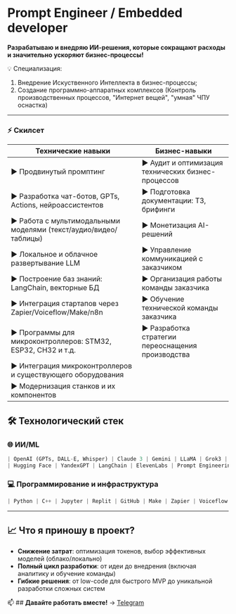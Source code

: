 # **Prompt Engineer / Embedded developer**

**Разрабатываю и внедряю ИИ-решения, которые сокращают расходы и значительно ускоряют бизнес-процессы!**

💡 Специализация: 
1. Внедрение Искуственного Интеллекта в бизнес-процессы;
2. Создание программно-аппаратных комплексов (Контроль производственных процессов, "Интернет вещей", "умная" ЧПУ оснастка)

---
### ⚡ **Скилсет**
| **Технические навыки**                               | **Бизнес-навыки**                              |
|-------------------------------------------------------|------------------------------------------------|
| ▶ Продвинутый промптинг                              | ▶ Аудит и оптимизация технических бизнес-процессов         |
| ▶ Разработка чат-ботов, GPTs, Actions, нейроассистентов | ▶ Подготовка документации: ТЗ, брифинги   |
| ▶ Работа с мультимодальными моделями (текст/аудио/видео/таблицы) | ▶ Монетизация AI-решений               |
| ▶ Локальное и облачное развертывание LLM             | ▶ Управление коммуникацией с заказчиком |
| ▶ Построение баз знаний: LangChain, векторные БД      | ▶ Организация работы команды заказчика        |
| ▶ Интеграция стартапов через Zapier/Voiceflow/Make/n8n              | ▶ Обучение технической команды заказчика  |
| ▶ Программы для микроконтроллеров: STM32, ESP32, CH32 и т.д.               | ▶ Разработка стратегии переоснащения производства  |
| ▶ Интеграция микроконтроллеров и существующего оборудования              |   |
| ▶ Модернизация станков и их компонентов              |   |

## 🛠️ **Технологический стек**

### 🌐 **ИИ/ML**
```python
| OpenAI (GPTs, DALL-E, Whisper) | Claude 3 | Gemini | LLaMA | Grok3 |
| Hugging Face | YandexGPT | LangChain | ElevenLabs | Prompt Engineering |
```

### 💻 **Программирование и инфраструктура**
```python
| Python | C++ | Jupyter | Replit | GitHub | Make | Zapier | Voiceflow | Bootstrap | n8n |
```

---

## 📈 **Что я приношу в проект?**
- **Снижение затрат**: оптимизация токенов, выбор эффективных моделей (облако/локально) 
- **Полный цикл разработки**: от идеи до внедрения (включая аналитику и обучение команды)  
- **Гибкие решения**: от low-code для быстрого MVP до уникальной разработки сложных систем  

📫 ## **Давайте работать вместе!** → [Telegram](https://t.me/gladyshev_evgeny)
